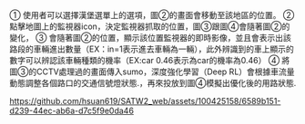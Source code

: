 ①
使用者可以選擇漢堡選單上的選項，圖②的畫面會移動至該地區的位置。
②
點擊地圖上的監視器icon，決定監視器抓取的位置，圖③跟圖④會隨著圖②的變化，
③
會隨著圖②的位置，顯示該位置監視器的即時影像，並且會表示出該路段的車輛進出數量（EX：in=1表示進去車輛為一輛），此外辨識到的車上顯示的數字可以辨認該車輛種類的機率（EX:car 0.46表示為car的機率為0.46）
④
將圖③的CCTV處理過的畫面傳入sumo，深度強化學習（Deep RL）會根據車流量動態調整各個路口的交通信號燈狀態.，再來投放到圖④模擬出優化後的用路狀態.

https://github.com/hsuan619/SATW2_web/assets/100425158/6589b151-d239-44ec-ab6a-d7c5f9e0da46


